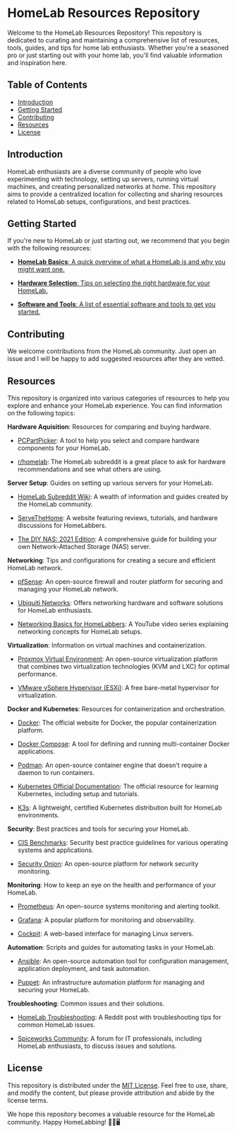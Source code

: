 # HomeLab Resources Repository

Welcome to the HomeLab Resources Repository! This repository is dedicated to curating and maintaining a comprehensive list of resources, tools, guides, and tips for home lab enthusiasts. Whether you're a seasoned pro or just starting out with your home lab, you'll find valuable information and inspiration here.

## Table of Contents

- [Introduction](#introduction)
- [Getting Started](#getting-started)
- [Contributing](#contributing)
- [Resources](#resources)
- [License](#license)

## Introduction

HomeLab enthusiasts are a diverse community of people who love experimenting with technology, setting up servers, running virtual machines, and creating personalized networks at home. This repository aims to provide a centralized location for collecting and sharing resources related to HomeLab setups, configurations, and best practices.

## Getting Started

If you're new to HomeLab or just starting out, we recommend that you begin with the following resources:

- [**HomeLab Basics**: A quick overview of what a HomeLab is and why you might want one.](getting-started/basics.md)

- [**Hardware Selection**: Tips on selecting the right hardware for your HomeLab.](getting-started/hardware-selection.md)

- [**Software and Tools**: A list of essential software and tools to get you started.](getting-started/software-tools.md)

## Contributing

We welcome contributions from the HomeLab community. Just open an issue and I will be happy to add suggested resources after they are vetted.


## Resources

This repository is organized into various categories of resources to help you explore and enhance your HomeLab experience. You can find information on the following topics:


**Hardware Aquisition**: Resources for comparing and buying hardware.

- [PCPartPicker](https://pcpartpicker.com/): A tool to help you select and compare hardware components for your HomeLab.

- [r/homelab](https://www.reddit.com/r/homelab/): The HomeLab subreddit is a great place to ask for hardware recommendations and see what others are using.


**Server Setup**: Guides on setting up various servers for your HomeLab.

- [HomeLab Subreddit Wiki](https://www.reddit.com/r/homelab/wiki/index): A wealth of information and guides created by the HomeLab community.

- [ServeTheHome](https://www.servethehome.com/): A website featuring reviews, tutorials, and hardware discussions for HomeLabbers.

- [The DIY NAS: 2021 Edition](https://blog.briancmoses.com/2021/01/the-diy-nas-2021-edition.html): A comprehensive guide for building your own Network-Attached Storage (NAS) server.


**Networking**: Tips and configurations for creating a secure and efficient HomeLab network.

- [pfSense](https://www.pfsense.org/): An open-source firewall and router platform for securing and managing your HomeLab network.

- [Ubiquiti Networks](https://www.ui.com/): Offers networking hardware and software solutions for HomeLab enthusiasts.

- [Networking Basics for HomeLabbers](https://www.youtube.com/watch?v=1tb1e0-ZFs4): A YouTube video series explaining networking concepts for HomeLab setups.


**Virtualization**: Information on virtual machines and containerization.

- [Proxmox Virtual Environment](https://www.proxmox.com/proxmox-ve): An open-source virtualization platform that combines two virtualization technologies (KVM and LXC) for optimal performance.

- [VMware vSphere Hypervisor (ESXi)](https://www.vmware.com/products/vsphere-hypervisor.html): A free bare-metal hypervisor for virtualization.


**Docker and Kubernetes**: Resources for containerization and orchestration.

- [Docker](https://www.docker.com/): The official website for Docker, the popular containerization platform.

- [Docker Compose](https://docs.docker.com/compose/): A tool for defining and running multi-container Docker applications.

- [Podman](https://podman.io/): An open-source container engine that doesn't require a daemon to run containers.

- [Kubernetes Official Documentation](https://kubernetes.io/docs/home/): The official resource for learning Kubernetes, including setup and tutorials.

- [K3s](https://k3s.io/): A lightweight, certified Kubernetes distribution built for HomeLab environments.


**Security**: Best practices and tools for securing your HomeLab.

- [CIS Benchmarks](https://www.cisecurity.org/): Security best practice guidelines for various operating systems and applications.

- [Security Onion](https://securityonion.net/): An open-source platform for network security monitoring.


**Monitoring**: How to keep an eye on the health and performance of your HomeLab.

- [Prometheus](https://prometheus.io/): An open-source systems monitoring and alerting toolkit.

- [Grafana](https://grafana.com/): A popular platform for monitoring and observability.

- [Cockpit](https://cockpit-project.org/): A web-based interface for managing Linux servers.


**Automation**: Scripts and guides for automating tasks in your HomeLab.

- [Ansible](https://www.ansible.com/): An open-source automation tool for configuration management, application deployment, and task automation.

- [Puppet](https://puppet.com/): An infrastructure automation platform for managing and securing your HomeLab.


**Troubleshooting**: Common issues and their solutions.

- [HomeLab Troubleshooting](https://www.reddit.com/r/homelab/comments/2m51pv/homelab_troubleshooting_101/): A Reddit post with troubleshooting tips for common HomeLab issues.

- [Spiceworks Community](https://community.spiceworks.com/): A forum for IT professionals, including HomeLab enthusiasts, to discuss issues and solutions.


## License

This repository is distributed under the [MIT License](LICENSE). Feel free to use, share, and modify the content, but please provide attribution and abide by the license terms.

We hope this repository becomes a valuable resource for the HomeLab community. Happy HomeLabbing! 🏡🔧🖥️
